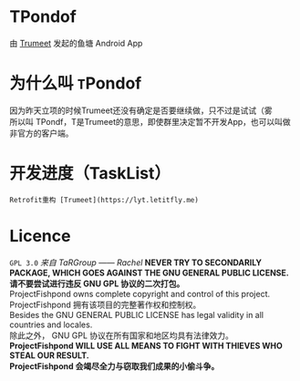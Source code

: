 # TPondof
由 [Trumeet](https://lyt.letitfly.me) 发起的鱼塘 Android App  
# 为什么叫  `T`Pondof
因为昨天立项的时候Trumeet还没有确定是否要继续做，只不过是试试（雾  
所以叫 TPondf，T是Trumeet的意思，即使群里决定暂不开发App，也可以叫做非官方的客户端。  
# 开发进度（TaskList）
```
Retrofit重构 [Trumeet](https://lyt.letitfly.me)
```
# Licence
` GPL 3.0 `
_来自 TaRGroup —— Rachel_
**NEVER TRY TO SECONDARILY PACKAGE, WHICH GOES AGAINST THE GNU GENERAL PUBLIC LICENSE.**  
**请不要尝试进行违反 GNU GPL 协议的二次打包。**  
ProjectFishpond owns complete copyright and control of this project.  
ProjectFishpond 拥有该项目的完整著作权和控制权。  
Besides the GNU GENERAL PUBLIC LICENSE has legal validity in all countries and locales.  
除此之外， GNU GPL 协议在所有国家和地区均具有法律效力。  
**ProjectFishpond WILL USE ALL MEANS TO FIGHT WITH THIEVES WHO STEAL OUR RESULT.**  
**ProjectFishpond 会竭尽全力与窃取我们成果的小偷斗争。**  
